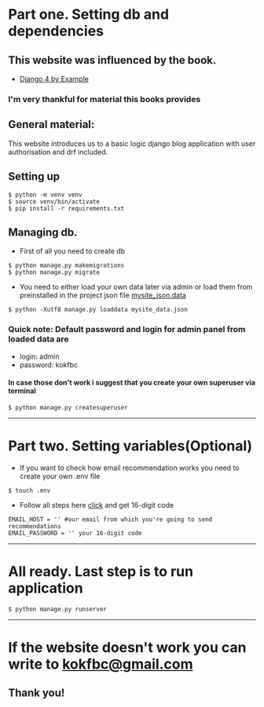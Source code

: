 # Part one. Setting db and dependencies
## This website was influenced by the book.
* [Django 4 by Example](https://www.amazon.com/Django-Example-powerful-reliable-applications/dp/1801813051)
### I'm very thankful for material this books provides
## General material:
This website introduces us to a basic logic django blog application with user authorisation and drf included.

## Setting up
```
$ python -m venv venv
$ source venv/bin/activate
$ pip install -r requirements.txt   
```
## Managing db.
* First of all you need to create db
```
$ python manage.py makemigrations
$ python manage.py migrate
```
* You need to either load your own data later via admin or 
load them from preinstalled in the project json file [mysite_json.data](mysite_data.json)
```
$ python -Xutf8 manage.py loaddata mysite_data.json
```
### Quick note: Default password and login for admin panel from loaded data are
* login: admin
* password: kokfbc

#### In case those don't work i suggest that you create your own superuser via terminal
```
$ python manage.py createsuperuser
```
---
# Part two. Setting variables(Optional)
* If you want to check how email recommendation works you need to create your own .env file
```
$ touch .env
```
* Follow all steps here [click](https://support.google.com/accounts/answer/185833) and get 16-digit code
```text
EMAIL_HOST = '' #our email from which you're going to send recommendations
EMAIL_PASSWORD = '' your 16-digit code
```
---
# All ready. Last step is to run application
```
$ python manage.py runserver
```
___
# If the website doesn't work you can write to <a href="mailto:kokfbc@gmail.com">kokfbc@gmail.com</a>

## Thank you!
